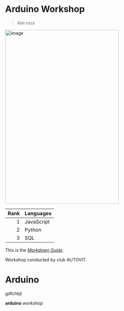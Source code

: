 # Arduino Workshop

> klm rocx

<img width="366" height="561" alt="image" src="https://github.com/user-attachments/assets/cf21e4c1-7290-4fc0-a788-e718e7189703" />

| Rank | Languages |
|-----:|-----------|
| 1| JavaScript|
| 2| Python |
| 3| SQL|


This is the *[Markdown Guide](https://www.markdownguide.org)*.


Workshop conducted by club AUTOVIT.


# Arduino

gdfchbjl

**arduino** *workshop*
